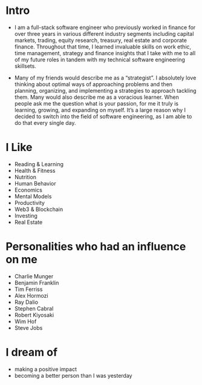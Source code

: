 # Intro

- I am a full-stack software engineer who previously worked in finance for over three years in various different industry segments including capital markets, trading, equity research, treasury, real estate and corporate finance. Throughout that time, I learned invaluable skills on work ethic, time management, strategy and finance insights that I take with me to all of my future roles in tandem with my technical software engineering skillsets.


- Many of my friends would describe me as a “strategist”. I absolutely love thinking about optimal ways of approaching problems and then planning, organizing, and implementing a strategies to approach tackling them. Many would also describe me as a voracious learner. When people ask me the question what is your passion, for me it truly is learning, growing, and expanding on myself. It’s a large reason why I decided to switch into the field of software engineering, as I am able to do that every single day.

# I Like
- Reading & Learning
- Health & Fitness
- Nutrition
- Human Behavior
- Economics
- Mental Models
- Productivity
- Web3 & Blockchain
- Investing
- Real Estate


# Personalities who had an influence on me
- Charlie Munger
- Benjamin Franklin
- Tim Ferriss
- Alex Hormozi
- Ray Dalio
- Stephen Cabral
- Robert Kiyosaki
- Wim Hof
- Steve Jobs

# I dream of
- making a positive impact
- becoming a better person than I was yesterday
